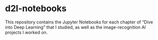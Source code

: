 # d2l-notebooks

This repository contains the Jupyter Notebooks for each chapter of “Dive into Deep Learning” that I studied, as well as the image-recognition AI projects I worked on.



